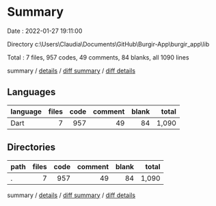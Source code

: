 # Summary

Date : 2022-01-27 19:11:00

Directory c:\Users\Claudia\Documents\GitHub\Burgir-App\burgir_app\lib

Total : 7 files,  957 codes, 49 comments, 84 blanks, all 1090 lines

summary / [details](details.md) / [diff summary](diff.md) / [diff details](diff-details.md)

## Languages
| language | files | code | comment | blank | total |
| :--- | ---: | ---: | ---: | ---: | ---: |
| Dart | 7 | 957 | 49 | 84 | 1,090 |

## Directories
| path | files | code | comment | blank | total |
| :--- | ---: | ---: | ---: | ---: | ---: |
| . | 7 | 957 | 49 | 84 | 1,090 |

summary / [details](details.md) / [diff summary](diff.md) / [diff details](diff-details.md)